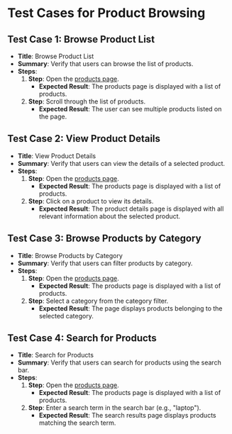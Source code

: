 # Test Cases for Product Browsing

## Test Case 1: Browse Product List
- **Title**: Browse Product List
- **Summary**: Verify that users can browse the list of products.
- **Steps**:
  1. **Step**: Open the [products page](https://skleptest.pl/).
     - **Expected Result**: The products page is displayed with a list of products.
  2. **Step**: Scroll through the list of products.
     - **Expected Result**: The user can see multiple products listed on the page.

## Test Case 2: View Product Details
- **Title**: View Product Details
- **Summary**: Verify that users can view the details of a selected product.
- **Steps**:
  1. **Step**: Open the [products page](https://skleptest.pl/).
     - **Expected Result**: The products page is displayed with a list of products.
  2. **Step**: Click on a product to view its details.
     - **Expected Result**: The product details page is displayed with all relevant information about the selected product.

## Test Case 3: Browse Products by Category
- **Title**: Browse Products by Category
- **Summary**: Verify that users can filter products by category.
- **Steps**:
  1. **Step**: Open the [products page](https://skleptest.pl/).
     - **Expected Result**: The products page is displayed with a list of products.
  2. **Step**: Select a category from the category filter.
     - **Expected Result**: The page displays products belonging to the selected category.

## Test Case 4: Search for Products
- **Title**: Search for Products
- **Summary**: Verify that users can search for products using the search bar.
- **Steps**:
  1. **Step**: Open the [products page](https://skleptest.pl/).
     - **Expected Result**: The products page is displayed with a list of products.
  2. **Step**: Enter a search term in the search bar (e.g., "laptop").
     - **Expected Result**: The search results page displays products matching the search term.
